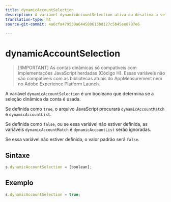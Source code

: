 ```yaml
---
title: dynamicAccountSelection
description: A variável dynamicAccountSelection ativa ou desativa a seleção de conta dinâmica.
translation-type: ht
source-git-commit: 4a6cfa479559a644588613bd127c5b45ee8787e6

---
```



# dynamicAccountSelection

> [!IMPORTANT] As contas dinâmicas só compatíveis com implementações JavaScript herdadas (Código H). Essas variáveis não são compatíveis com as bibliotecas atuais do AppMeasurement nem no Adobe Experience Platform Launch.

A variável `dynamicAccountSelection` é um booleano que determina se a seleção dinâmica da conta é usada.

Se definida como `true`, o arquivo JavaScript procurará `dynamicAccountMatch` e `dynamicAccountList`.

Se definida como `false`, ou se essa variável não estiver definida, as variáveis `dynamicAccountMatch` e `dynamicAccountList` serão ignoradas.

Se essa variável não estiver definida, o valor padrão será `false`.

## Sintaxe

```js
s.dynamicAccountSelection = [boolean];
```

## Exemplo

```js
s.dynamicAccountSelection = true;
```
